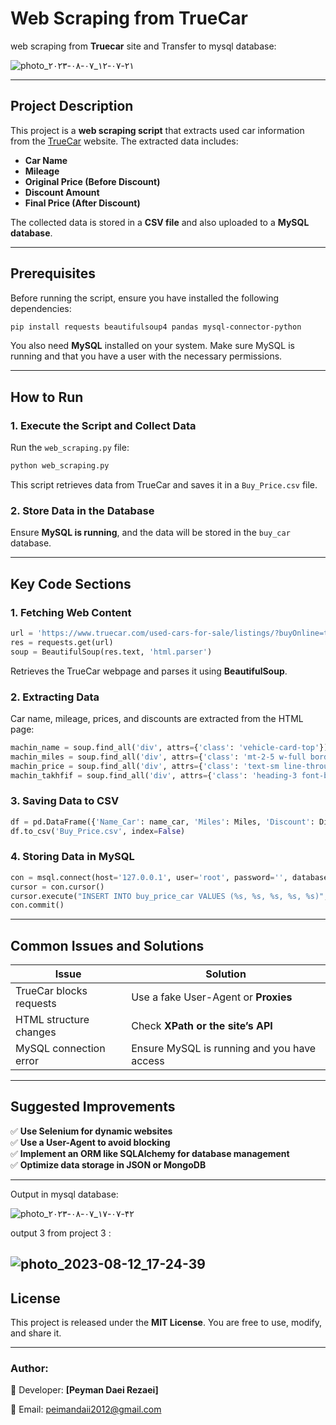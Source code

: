 
# Web Scraping from TrueCar

web scraping from **Truecar** site  and Transfer to mysql database:

![photo_۲۰۲۳-۰۸-۰۷_۱۲-۰۷-۲۱](https://github.com/Peyman2012/web-scraping-from-truecar-site-/assets/88220773/f6a2eb6a-ba5c-428f-ad3f-95bc647b3304)

---

## **Project Description**
This project is a **web scraping script** that extracts used car information from the [TrueCar](https://www.truecar.com/used-cars-for-sale/listings/?buyOnline=true) website. The extracted data includes:
- **Car Name**
- **Mileage**
- **Original Price (Before Discount)**
- **Discount Amount**
- **Final Price (After Discount)**

The collected data is stored in a **CSV file** and also uploaded to a **MySQL database**.

---
## **Prerequisites**
Before running the script, ensure you have installed the following dependencies:
```bash
pip install requests beautifulsoup4 pandas mysql-connector-python
```
You also need **MySQL** installed on your system. Make sure MySQL is running and that you have a user with the necessary permissions.

---
## **How to Run**

### 1. **Execute the Script and Collect Data**
Run the `web_scraping.py` file:
```bash
python web_scraping.py
```
This script retrieves data from TrueCar and saves it in a `Buy_Price.csv` file.

### 2. **Store Data in the Database**
Ensure **MySQL is running**, and the data will be stored in the `buy_car` database.

---
## **Key Code Sections**

### **1. Fetching Web Content**
```python
url = 'https://www.truecar.com/used-cars-for-sale/listings/?buyOnline=true'
res = requests.get(url)
soup = BeautifulSoup(res.text, 'html.parser')
```
Retrieves the TrueCar webpage and parses it using **BeautifulSoup**.

### **2. Extracting Data**
Car name, mileage, prices, and discounts are extracted from the HTML page:
```python
machin_name = soup.find_all('div', attrs={'class': 'vehicle-card-top'})
machin_miles = soup.find_all('div', attrs={'class': 'mt-2-5 w-full border-t pt-2-5'})
machin_price = soup.find_all('div', attrs={'class': 'text-sm line-through'})
machin_takhfif = soup.find_all('div', attrs={'class': 'heading-3 font-bold'})
```

### **3. Saving Data to CSV**
```python
df = pd.DataFrame({'Name_Car': name_car, 'Miles': Miles, 'Discount': Discount, 'With_Discount': with_discount, 'Purchase_price': Purchase_price})
df.to_csv('Buy_Price.csv', index=False)
```

### **4. Storing Data in MySQL**
```python
con = msql.connect(host='127.0.0.1', user='root', password='', database='buy_car')
cursor = con.cursor()
cursor.execute("INSERT INTO buy_price_car VALUES (%s, %s, %s, %s, %s)", tuple(row))
con.commit()
```

---
## **Common Issues and Solutions**
| Issue | Solution |
|-----------------|-------------------------------------------------|
| TrueCar blocks requests | Use a fake User-Agent or **Proxies** |
| HTML structure changes | Check **XPath or the site’s API** |
| MySQL connection error | Ensure MySQL is running and you have access |

---
## **Suggested Improvements**
✅ **Use Selenium for dynamic websites**<br>
✅ **Use a User-Agent to avoid blocking**<br>
✅ **Implement an ORM like SQLAlchemy for database management**<br>
✅ **Optimize data storage in JSON or MongoDB**

---
Output in mysql database:

![photo_۲۰۲۳-۰۸-۰۷_۱۷-۰۷-۴۲](https://github.com/Peyman2012/web-scraping-from-truecar-site-/assets/88220773/b67e3899-ad2c-4f98-a4e1-5950bdaad8cf)

output 3 from project 3 :

![photo_2023-08-12_17-24-39](https://github.com/Peyman2012/web-scraping-from-truecar-site-/assets/88220773/17defbc7-59a6-4f33-abde-a063e60de31c)
---
## **License**
This project is released under the **MIT License**. You are free to use, modify, and share it.

---
### **Author:**
🚀 Developer: **[Peyman Daei Rezaei]**

📧 Email: peimandaii2012@gmail.com








